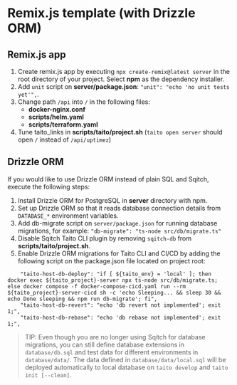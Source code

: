 # Remix.js template (with Drizzle ORM)

## Remix.js app

1. Create remix.js app by executing `npx create-remix@latest server` in the root directory of your project. Select **npm** as the dependency installer.
2. Add `unit` script on **server/package.json**: `"unit": "echo 'no unit tests yet'",`.
3. Change path `/api` into `/` in the following files:
   - **docker-nginx.conf**
   - **scripts/helm.yaml**
   - **scripts/terraform.yaml**
4. Tune taito_links in **scripts/taito/project.sh** (`taito open server` should open `/` instead of `/api/uptimez`)

## Drizzle ORM

If you would like to use Drizzle ORM instead of plain SQL and Sqitch, execute the following steps:

1. Install Drizzle ORM for PostgreSQL in **server** directory with npm.
2. Set up Drizzle ORM so that it reads database connection details from `DATABASE_*` environment variables.
3. Add db-migrate script on `server/package.json` for running database migrations, for example: `"db-migrate": "ts-node src/db/migrate.ts"`
4. Disable Sqitch Taito CLI plugin by removing `sqitch-db` from **scripts/taito/project.sh**.
5. Enable Drizzle ORM migrations for Taito CLI and CI/CD by adding the following script on the package.json file located on project root:

```
    "taito-host-db-deploy": "if [ ${taito_env} = 'local' ]; then docker exec ${taito_project}-server npx ts-node src/db/migrate.ts; else docker compose -f docker-compose-cicd.yaml run --rm ${taito_project}-server-cicd sh -c 'echo Sleeping... && sleep 30 && echo Done sleeping && npm run db-migrate'; fi",
    "taito-host-db-revert": "echo 'db revert not implemented'; exit 1;",
    "taito-host-db-rebase": "echo 'db rebase not implemented'; exit 1;",
```

> TIP: Even though you are no longer using Sqitch for database migrations, you can still define database extensions in `database/db.sql` and test data for different environments in `database/data/`. The data defined in `database/data/local.sql` will be deployed automatically to local database on `taito develop` and `taito init [--clean]`.

